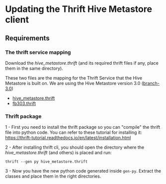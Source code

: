# Updating the Thrift Hive Metastore client

## Requirements

### The thrift service mapping 
Download the _hive_metastore.thrift_ (and its required thrift files if any, place them in the same directory).

These two files are the mapping for the Thrift Service that the Hive Metastore is built on.
We are using the Hive Metastore version 3.0 ([branch-3.0](https://github.com/apache/hive/tree/branch-3.0/standalone-metastore)) 
- [hive_metastore.thrift](https://github.com/apache/hive/blob/branch-3.0/standalone-metastore/src/main/thrift/hive_metastore.thrift)
- [fb303.thrift](https://github.com/apache/thrift/blob/master/contrib/fb303/if/fb303.thrift)

### Thrift package
 
1 - First you need to install the thrift package so you can "compile" the thrift file into python code. 
You can refer to these tutorial for installing it: https://thrift-tutorial.readthedocs.io/en/latest/installation.html

2 - After installing thrift cli, you should open the directory where the _hive_metastore.thrift_ (and others) is placed and run:
```shell script
thrift --gen py hive_metastore.thrift
```

3 - Now you have the new python code generated inside `gen-py`. Extract the classes and place them in the right directories.